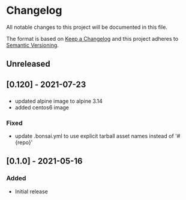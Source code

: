 # Changelog
All notable changes to this project will be documented in this file.

The format is based on [Keep a Changelog](http://keepachangelog.com/en/1.0.0/)
and this project adheres to [Semantic
Versioning](http://semver.org/spec/v2.0.0.html).

## Unreleased

## [0.120] - 2021-07-23

### 
- updated alpine image to alpine 3.14
- added centos6 image

### Fixed
- update .bonsai.yml to use explicit tarball asset names instead of '#{repo}'

## [0.1.0] - 2021-05-16

### Added
- Initial release
